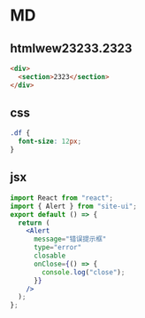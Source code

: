 # MD

## htmlwew23233.2323
```html
<div>
  <section>2323</section>
</div>
```
## css
```css
.df {
  font-size: 12px;
}
```
## jsx
```jsx
import React from "react";
import { Alert } from "site-ui";
export default () => {
  return (
    <Alert
      message="错误提示框"
      type="error"
      closable
      onClose={() => {
        console.log("close");
      }}
    />
  );
};
```
